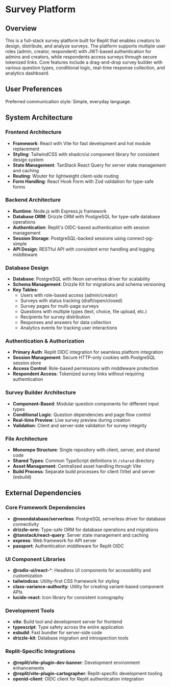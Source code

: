 # Survey Platform

## Overview

This is a full-stack survey platform built for Replit that enables creators to design, distribute, and analyze surveys. The platform supports multiple user roles (admin, creator, respondent) with JWT-based authentication for admins and creators, while respondents access surveys through secure tokenized links. Core features include a drag-and-drop survey builder with various question types, conditional logic, real-time response collection, and analytics dashboard.

## User Preferences

Preferred communication style: Simple, everyday language.

## System Architecture

### Frontend Architecture
- **Framework**: React with Vite for fast development and hot module replacement
- **Styling**: TailwindCSS with shadcn/ui component library for consistent design system
- **State Management**: TanStack React Query for server state management and caching
- **Routing**: Wouter for lightweight client-side routing
- **Form Handling**: React Hook Form with Zod validation for type-safe forms

### Backend Architecture
- **Runtime**: Node.js with Express.js framework
- **Database ORM**: Drizzle ORM with PostgreSQL for type-safe database operations
- **Authentication**: Replit's OIDC-based authentication with session management
- **Session Storage**: PostgreSQL-backed sessions using connect-pg-simple
- **API Design**: RESTful API with consistent error handling and logging middleware

### Database Design
- **Database**: PostgreSQL with Neon serverless driver for scalability
- **Schema Management**: Drizzle Kit for migrations and schema versioning
- **Key Tables**: 
  - Users with role-based access (admin/creator)
  - Surveys with status tracking (draft/open/closed)
  - Survey pages for multi-page surveys
  - Questions with multiple types (text, choice, file upload, etc.)
  - Recipients for survey distribution
  - Responses and answers for data collection
  - Analytics events for tracking user interactions

### Authentication & Authorization
- **Primary Auth**: Replit OIDC integration for seamless platform integration
- **Session Management**: Secure HTTP-only cookies with PostgreSQL session store
- **Access Control**: Role-based permissions with middleware protection
- **Respondent Access**: Tokenized survey links without requiring authentication

### Survey Builder Architecture
- **Component-Based**: Modular question components for different input types
- **Conditional Logic**: Question dependencies and page flow control
- **Real-time Preview**: Live survey preview during creation
- **Validation**: Client and server-side validation for survey integrity

### File Architecture
- **Monorepo Structure**: Single repository with client, server, and shared code
- **Shared Types**: Common TypeScript definitions in `/shared` directory
- **Asset Management**: Centralized asset handling through Vite
- **Build Process**: Separate build processes for client (Vite) and server (esbuild)

## External Dependencies

### Core Framework Dependencies
- **@neondatabase/serverless**: PostgreSQL serverless driver for database connectivity
- **drizzle-orm**: Type-safe ORM for database operations and migrations
- **@tanstack/react-query**: Server state management and caching
- **express**: Web framework for API server
- **passport**: Authentication middleware for Replit OIDC

### UI Component Libraries
- **@radix-ui/react-***: Headless UI components for accessibility and customization
- **tailwindcss**: Utility-first CSS framework for styling
- **class-variance-authority**: Utility for creating variant-based component APIs
- **lucide-react**: Icon library for consistent iconography

### Development Tools
- **vite**: Build tool and development server for frontend
- **typescript**: Type safety across the entire application
- **esbuild**: Fast bundler for server-side code
- **drizzle-kit**: Database migration and introspection tools

### Replit-Specific Integrations
- **@replit/vite-plugin-dev-banner**: Development environment enhancements
- **@replit/vite-plugin-cartographer**: Replit-specific development tooling
- **openid-client**: OIDC client for Replit authentication integration